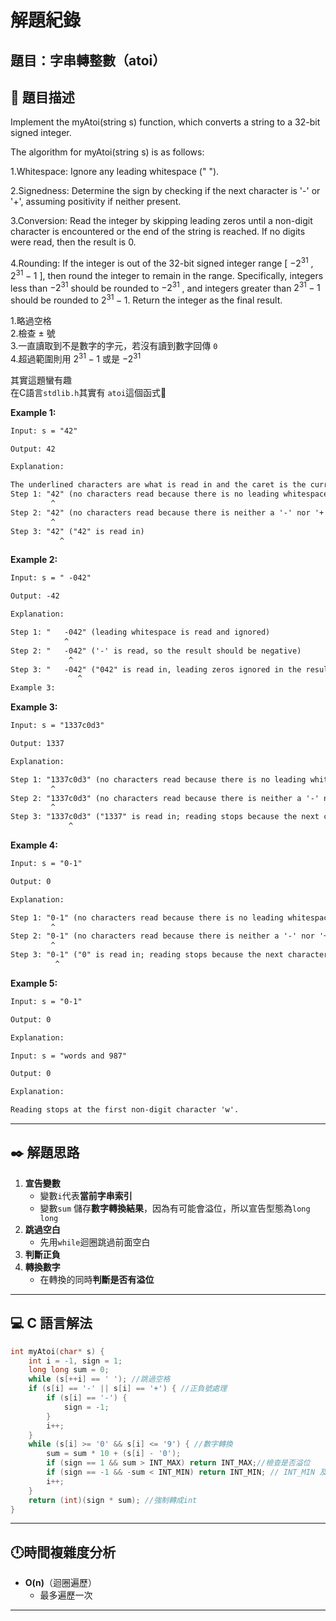 # 解題紀錄

## 題目：字串轉整數（atoi）

## 📙 題目描述

Implement the myAtoi(string s) function, which converts a string to a 32-bit signed integer.

The algorithm for myAtoi(string s) is as follows:

1.Whitespace: Ignore any leading whitespace (" ").

2.Signedness: Determine the sign by checking if the next character is '-' or '+', assuming positivity if neither present.

3.Conversion: Read the integer by skipping leading zeros until a non-digit character is encountered or the end of the string is reached. If no digits were read, then the result is 0.

4.Rounding: If the integer is out of the 32-bit signed integer range [ $-2^{31}$ , $2^{31}-1$ ], then round the integer to remain in the range. Specifically, integers less than $-2^{31}$ should be rounded to $-2^{31}$ , and integers greater than $2^{31}-1$ should be rounded to $2^{31}-1$.
Return the integer as the final result.

1.略過空格  
2.檢查 $\pm$ 號  
3.一直讀取到不是數字的字元，若沒有讀到數字回傳 ``0``  
4.超過範圍則用 $2^{31}-1$ 或是 $-2^{31}$  

其實這題蠻有趣  
在C語言``stdlib.h``其實有 ``atoi``這個函式🤣

**Example 1:**

```txt
Input: s = "42"

Output: 42

Explanation:

The underlined characters are what is read in and the caret is the current reader position.
Step 1: "42" (no characters read because there is no leading whitespace)
         ^
Step 2: "42" (no characters read because there is neither a '-' nor '+')
         ^
Step 3: "42" ("42" is read in)
           ^
```

**Example 2:**

```txt
Input: s = " -042"

Output: -42

Explanation:

Step 1: "   -042" (leading whitespace is read and ignored)
            ^
Step 2: "   -042" ('-' is read, so the result should be negative)
             ^
Step 3: "   -042" ("042" is read in, leading zeros ignored in the result)
               ^
Example 3:
```

**Example 3:**

```txt
Input: s = "1337c0d3"

Output: 1337

Explanation:

Step 1: "1337c0d3" (no characters read because there is no leading whitespace)
         ^
Step 2: "1337c0d3" (no characters read because there is neither a '-' nor '+')
         ^
Step 3: "1337c0d3" ("1337" is read in; reading stops because the next character is a non-digit)
             ^
```

**Example 4:**

```txt
Input: s = "0-1"

Output: 0

Explanation:

Step 1: "0-1" (no characters read because there is no leading whitespace)
         ^
Step 2: "0-1" (no characters read because there is neither a '-' nor '+')
         ^
Step 3: "0-1" ("0" is read in; reading stops because the next character is a non-digit)
          ^
```

**Example 5:**

```txt
Input: s = "0-1"

Output: 0

Explanation:

Input: s = "words and 987"

Output: 0

Explanation:

Reading stops at the first non-digit character 'w'.

```

---

## ✒️ 解題思路

1. **宣告變數**
    - 變數``i``代表**當前字串索引**
    - 變數``sum`` 儲存**數字轉換結果**，因為有可能會溢位，所以宣告型態為``long long``  
2. **跳過空白**
    - 先用``while``迴圈跳過前面空白
3. **判斷正負**
4. **轉換數字**
    - 在轉換的同時**判斷是否有溢位**

---

## 💻 C 語言解法

```c
int myAtoi(char* s) {
    int i = -1, sign = 1;
    long long sum = 0; 
    while (s[++i] == ' '); //跳過空格
    if (s[i] == '-' || s[i] == '+') { //正負號處理
        if (s[i] == '-') {
            sign = -1;
        }
        i++;
    }
    while (s[i] >= '0' && s[i] <= '9') { //數字轉換
        sum = sum * 10 + (s[i] - '0'); 
        if (sign == 1 && sum > INT_MAX) return INT_MAX;//檢查是否溢位
        if (sign == -1 && -sum < INT_MIN) return INT_MIN; // INT_MIN 及 INT_MAX 定義在limits.h
        i++;
    }
    return (int)(sign * sum); //強制轉成int
}
```

---

## 🕛時間複雜度分析

- **O(n)**（迴圈遍歷）
  - 最多遍歷一次

---
